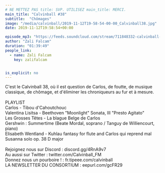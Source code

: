 ```yaml
---
# NE METTEZ PAS title: SVP. UTILISEZ main_title: MERCI.
main_title: "Calvinball #38"
subtitle:  "Chômages"
image: "/media/calvinball/2019-11-12T19-58-54-00-00_Calvinball38.jpg"
date: 2019-11-12T19:58:54+00:00

episode_mp3: "https://feeds.soundcloud.com/stream/711848332-calvinball-radio-calvinball-38-chomages.mp3"
author: "Zali Falcam"
duration: "01:39:49"
people_link: 
  - name: Zali Falcam
    key: zalifalcam


is_explicit: no
---
```


<PodcastHeader/>

<!-- ECRIRE LA DESCRIPTION DE L'EPISODE SOUS CETTE LIGNE -->
C'est le Calvinball 38, où il est question de Carlos, de foutte, de musique classique, de chômage, et d'éliminer les chroniqueurs au fur et à mesure.<br><br>PLAYLIST<br>Carlos - Tibou d'Cahoutchouc<br>Valentina Lisitsa - Beethoven "Moonlight" Sonata, III "Presto Agitato" <br>Les Grosses Têtes - La blague Belge de Carlos<br>Gershwin : Summertime (Beate Mordal, soprano / Tanguy de Williencourt, piano)<br>Elisabeth Wentland - Kuhlau fantasy for flute and Carlos qui reprend mal Susanna solo op. 38 D major<br><br>Rejoignez nous sur Discord : discord.gg/4RnA9v7<br>Au aussi sur Twitter : twitter.com/Calvinball_FM<br>Donnez nous un pourboire ! : fr.tipeee.com/calvinball<br>LA NEWSLETTER DU CONSORTIUM : eepurl.com/gcFR29

